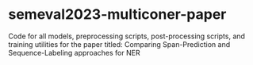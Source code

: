 # semeval2023-multiconer-paper
Code for all models, preprocessing scripts, post-processing scripts, and training utilities for the paper titled: 
Comparing Span-Prediction and Sequence-Labeling approaches for NER 
